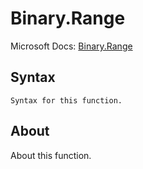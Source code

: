 ---
---

# Binary.Range

Microsoft Docs: [Binary.Range](https://docs.microsoft.com/en-us/powerquery-m/binary-range)

## Syntax

```
Syntax for this function.
```

## About

About this function.


